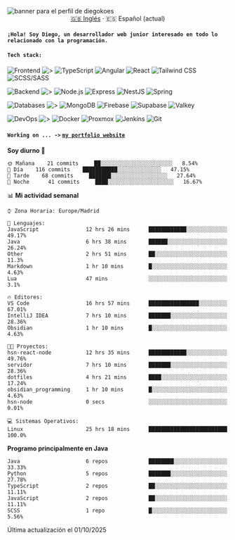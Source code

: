 <picture>
 <source media="(prefers-color-scheme: dark)" srcset="https://i.imgur.com/G5n6xUz.png">
 <source media="(prefers-color-scheme: light)" srcset="https://i.imgur.com/8gLfu4u.png">
 <img alt="banner para el perfil de diegokoes" src="https://i.imgur.com/G5n6xUz.png">
</picture>

<!-- Cambiador de idioma -->
<div align="center">
  <a href="./README.md">🇬🇧 Inglés</a> · <a>🇪🇸 Español (actual)</a>
</div>

#### `¡Hola! Soy Diego, un desarrollador web junior interesado en todo lo relacionado con la programación.`

#### `Tech stack:` 
<!-- Frontend -->
![Frontend   ](https://img.shields.io/badge/Frontend-20232a?style=for-the-badge&logo=terminal&logoColor=white)
![>](https://img.shields.io/badge/%3E-000000?style=for-the-badge&labelColor=000000&color=000000&logoColor=white&labelWidth=20) 
![TypeScript](https://img.shields.io/badge/typescript-3178C6?style=for-the-badge&logo=typescript&logoColor=white)
![Angular](https://img.shields.io/badge/angular-7E22CE?style=for-the-badge&logo=angular&logoColor=white)
![React](https://img.shields.io/badge/react-20232a?style=for-the-badge&logo=react&logoColor=61DAFB)
![Tailwind CSS](https://img.shields.io/badge/tailwindcss-06B6D4?style=for-the-badge&logo=tailwindcss&logoColor=white)
![SCSS/SASS](https://img.shields.io/badge/scss-CC6699?style=for-the-badge&logo=sass&logoColor=white)
<!-- Backend -->
![Backend    ](https://img.shields.io/badge/Backend-20232a?style=for-the-badge&logo=terminal&logoColor=white)
![>](https://img.shields.io/badge/%3E-000000?style=for-the-badge&labelColor=000000&color=000000&logoColor=white&labelWidth=20) 
![Node.js](https://img.shields.io/badge/node.js-339933?style=for-the-badge&logo=nodedotjs&logoColor=white)
![Express](https://img.shields.io/badge/express-000000?style=for-the-badge&logo=express&logoColor=white)
![NestJS](https://img.shields.io/badge/nestjs-E0234E?style=for-the-badge&logo=nestjs&logoColor=white)
![Spring](https://img.shields.io/badge/spring-6DB33F?style=for-the-badge&logo=spring&logoColor=white)
<!-- Databases -->
![Databases  ](https://img.shields.io/badge/BD's-20232a?style=for-the-badge&logo=terminal&logoColor=white)
![>](https://img.shields.io/badge/%3E-000000?style=for-the-badge&labelColor=000000&color=000000&logoColor=white&labelWidth=20) 
![MongoDB](https://img.shields.io/badge/mongodb-4EA94B?style=for-the-badge&logo=mongodb&logoColor=white)
![Firebase](https://img.shields.io/badge/firebase-FFCA28?style=for-the-badge&logo=firebase&logoColor=black)
![Supabase](https://img.shields.io/badge/supabase-3ECF8E?style=for-the-badge&logo=supabase&logoColor=white)
![Valkey](https://img.shields.io/badge/valkey-DC382D?style=for-the-badge&logo=valkey&logoColor=white)
<!-- DevOps -->
![DevOps     ](https://img.shields.io/badge/DevOps-20232a?style=for-the-badge&logo=terminal&logoColor=white)
![>](https://img.shields.io/badge/%3E-000000?style=for-the-badge&labelColor=000000&color=000000&logoColor=white&labelWidth=20) 
![Docker](https://img.shields.io/badge/docker-2496ED?style=for-the-badge&logo=docker&logoColor=white)
![Proxmox](https://img.shields.io/badge/proxmox-e57000?style=for-the-badge&logo=proxmox&logoColor=white)
![Jenkins](https://img.shields.io/badge/jenkins-D24939?style=for-the-badge&logo=jenkins&logoColor=white)
![Git](https://img.shields.io/badge/git-F05032?style=for-the-badge&logo=git&logoColor=white)

#### `Working on ... ->`  [`my portfolio website`](https://github.com/diegokoes/portfolio)


<!--START_SECTION:waka_es-->
**Soy diurno 🐤** 

```text
🌞 Mañana    21 commits     ██░░░░░░░░░░░░░░░░░░░░░░░   8.54% 
🌆 Día    116 commits    ███████████░░░░░░░░░░░░░░   47.15% 
🌃 Tarde    68 commits     ███████░░░░░░░░░░░░░░░░░░   27.64% 
🌙 Noche      41 commits     ████░░░░░░░░░░░░░░░░░░░░░   16.67%

```


📊 **Mi actividad semanal** 

```text
⌚︎ Zona Horaria: Europe/Madrid

💬 Lenguajes: 
JavaScript               12 hrs 26 mins      ████████████░░░░░░░░░░░░░   49.17% 
Java                     6 hrs 38 mins       ██████░░░░░░░░░░░░░░░░░░░   26.24% 
Other                    2 hrs 51 mins       ██░░░░░░░░░░░░░░░░░░░░░░░   11.3% 
Markdown                 1 hr 10 mins        █░░░░░░░░░░░░░░░░░░░░░░░░   4.63% 
Lua                      47 mins             ░░░░░░░░░░░░░░░░░░░░░░░░░   3.1%

🔥 Editores: 
VS Code                  16 hrs 57 mins      ████████████████░░░░░░░░░   67.01% 
IntelliJ IDEA            7 hrs 10 mins       ███████░░░░░░░░░░░░░░░░░░   28.36% 
Obsidian                 1 hr 10 mins        █░░░░░░░░░░░░░░░░░░░░░░░░   4.63%

🐱‍💻 Proyectos: 
hsn-react-node           12 hrs 35 mins      ████████████░░░░░░░░░░░░░   49.76% 
servidor                 7 hrs 10 mins       ███████░░░░░░░░░░░░░░░░░░   28.36% 
dotfiles                 4 hrs 21 mins       ████░░░░░░░░░░░░░░░░░░░░░   17.24% 
obsidian_programming     1 hr 10 mins        █░░░░░░░░░░░░░░░░░░░░░░░░   4.63% 
hsn-node                 0 secs              ░░░░░░░░░░░░░░░░░░░░░░░░░   0.01%

💻 Sistemas Operativos: 
Linux                    25 hrs 18 mins      █████████████████████████   100.0%

```

**Programo principalmente en Java** 

```text
Java                     6 repos             ████████░░░░░░░░░░░░░░░░░   33.33% 
Python                   5 repos             ███████░░░░░░░░░░░░░░░░░░   27.78% 
TypeScript               2 repos             ██░░░░░░░░░░░░░░░░░░░░░░░   11.11% 
JavaScript               2 repos             ██░░░░░░░░░░░░░░░░░░░░░░░   11.11% 
SCSS                     1 repo              █░░░░░░░░░░░░░░░░░░░░░░░░   5.56%

```



 Última actualización el 01/10/2025
<!--END_SECTION:waka_es-->

